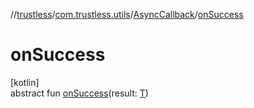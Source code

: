 //[trustless](../../../index.md)/[com.trustless.utils](../index.md)/[AsyncCallback](index.md)/[onSuccess](on-success.md)

# onSuccess

[kotlin]\
abstract fun [onSuccess](on-success.md)(result: [T](index.md))
